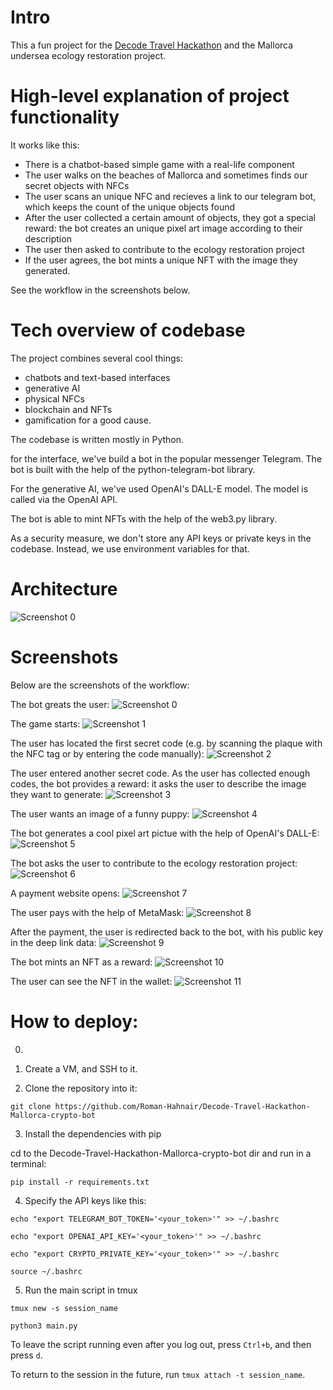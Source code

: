 # Intro

This a fun project for the [Decode Travel Hackathon](https://decode.travel/) and the Mallorca undersea ecology restoration project. 

# High-level explanation of project functionality

It works like this:
- There is a chatbot-based simple game with a real-life component
- The user walks on the beaches of Mallorca and sometimes finds our secret objects with NFCs
- The user scans an unique NFC and recieves a link to our telegram bot, which keeps the count of the unique objects found
- After the user collected a certain amount of objects, they got a special reward: the bot creates an unique pixel art image according to their description
- The user then asked to contribute to the ecology restoration project
- If the user agrees, the bot mints a unique NFT with the image they generated.

See the workflow in the screenshots below.

# Tech overview of codebase

The project combines several cool things:

- chatbots and text-based interfaces 
- generative AI
- physical NFCs
- blockchain and NFTs
- gamification for a good cause.

The codebase is written mostly in Python.

for the interface, we've build a bot in the popular messenger Telegram. The bot is built with the help of the python-telegram-bot library.

For the generative AI, we've used OpenAI's DALL-E model. The model is called via the OpenAI API.

The bot is able to mint NFTs with the help of the web3.py library.

As a security measure, we don't store any API keys or private keys in the codebase. Instead, we use environment variables for that. 

# Architecture

![Screenshot 0](/media/architecture.jpg)


# Screenshots

Below are the screenshots of the workflow:

The bot greats the user:
![Screenshot 0](/media/bot_screenshots/0.png)

The game starts:
![Screenshot 1](/media/bot_screenshots/1.png)

The user has located the first secret code (e.g. by scanning the plaque with the NFC tag or by entering the code manually):
![Screenshot 2](/media/bot_screenshots/2.png)

The user entered another secret code. As the user has collected enough codes, the bot provides a reward: it asks the user to describe the image they want to generate:
![Screenshot 3](/media/bot_screenshots/3.png)

The user wants an image of a funny puppy:
![Screenshot 4](/media/bot_screenshots/4.png)

The bot generates a cool pixel art pictue with the help of OpenAI's DALL-E:
![Screenshot 5](/media/bot_screenshots/5.png)

The bot asks the user to contribute to the ecology restoration project:
![Screenshot 6](/media/bot_screenshots/6.png)

A payment website opens:
![Screenshot 7](/media/bot_screenshots/7.png)

The user pays with the help of MetaMask:
![Screenshot 8](/media/bot_screenshots/8.png)

After the payment, the user is redirected back to the bot, with his public key in the deep link data:
![Screenshot 9](/media/bot_screenshots/9.png)

The bot mints an NFT as a reward:
![Screenshot 10](/media/bot_screenshots/10.png)

The user can see the NFT in the wallet:
![Screenshot 11](/media/bot_screenshots/11.png)


# How to deploy:

0. 

1. Create a VM, and SSH to it.

2. Clone the repository into it: 

```
git clone https://github.com/Roman-Hahnair/Decode-Travel-Hackathon-Mallorca-crypto-bot
```

3. Install the dependencies with pip

cd to the Decode-Travel-Hackathon-Mallorca-crypto-bot dir and run in a terminal:

```
pip install -r requirements.txt
```

4. Specify the API keys like this:

```
echo "export TELEGRAM_BOT_TOKEN='<your_token>'" >> ~/.bashrc

echo "export OPENAI_API_KEY='<your_token>'" >> ~/.bashrc

echo "export CRYPTO_PRIVATE_KEY='<your_token>'" >> ~/.bashrc

source ~/.bashrc
```

5. Run the main script in tmux

```
tmux new -s session_name

python3 main.py
```

To leave the script running even after you log out, press `Ctrl+b`, and then press `d`.

To return to the session in the future, run `tmux attach -t session_name`.

